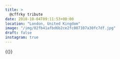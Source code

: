 ```yaml
---
title: >
  @cffrky tribute
date: 2018-10-04T09:11:53+00:00
location: "London, United Kingdom"
image: "/img/02fb41afbd6b2ce2fc007107a30fc7df.jpg"
draft: false
instagram: true
---
```


{{<photo src="/img/02fb41afbd6b2ce2fc007107a30fc7df.jpg">}}
